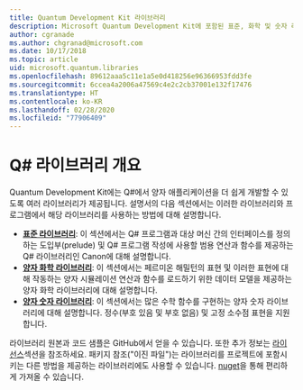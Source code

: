 ```yaml
---
title: Quantum Development Kit 라이브러리
description: Microsoft Quantum Development Kit에 포함된 표준, 화학 및 숫자 라이브러리의 개요입니다.
author: cgranade
ms.author: chgranad@microsoft.com
ms.date: 10/17/2018
ms.topic: article
uid: microsoft.quantum.libraries
ms.openlocfilehash: 89612aaa5c11e1a5e0d418256e96366953fdd3fe
ms.sourcegitcommit: 6ccea4a2006a47569c4e2c2cb37001e132f17476
ms.translationtype: HT
ms.contentlocale: ko-KR
ms.lasthandoff: 02/28/2020
ms.locfileid: "77906409"
---
```

# <a name="overview-of-q-libraries"></a>Q# 라이브러리 개요
Quantum Development Kit에는 Q#에서 양자 애플리케이션을 더 쉽게 개발할 수 있도록 여러 라이브러리가 제공됩니다.
설명서의 다음 섹션에서는 이러한 라이브러리와 프로그램에서 해당 라이브러리를 사용하는 방법에 대해 설명합니다.

- [**표준 라이브러리**](xref:microsoft.quantum.libraries.standard.intro): 이 섹션에서는 Q# 프로그램과 대상 머신 간의 인터페이스를 정의하는 도입부(prelude) 및 Q# 프로그램 작성에 사용할 범용 연산과 함수를 제공하는 Q# 라이브러리인 Canon에 대해 설명합니다.
- [**양자 화학 라이브러리**](xref:microsoft.quantum.chemistry.concepts.intro): 이 섹션에서는 페르미온 해밀턴의 표현 및 이러한 표현에 대해 작동하는 양자 시뮬레이션 연산과 함수를 로드하기 위한 데이터 모델을 제공하는 양자 화학 라이브러리에 대해 설명합니다.
- [**양자 숫자 라이브러리**](xref:microsoft.quantum.numerics.intro): 이 섹션에서는 많은 수학 함수를 구현하는 양자 숫자 라이브러리에 대해 설명합니다. 정수(부호 있음 및 부호 없음) 및 고정 소수점 표현을 지원합니다.

라이브러리 원본과 코드 샘플은 GitHub에서 얻을 수 있습니다. 또한 추가 정보는 [라이선스](xref:microsoft.quantum.libraries.licensing)섹션을 참조하세요. 패키지 참조("이진 파일")는 라이브러리를 프로젝트에 포함시키는 다른 방법을 제공하는 라이브러리에도 사용할 수 있습니다. [nuget](https://nuget.org)을 통해 편리하게 가져올 수 있습니다.
